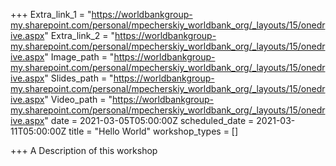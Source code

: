 +++
Extra_link_1 = "https://worldbankgroup-my.sharepoint.com/personal/mpecherskiy_worldbank_org/_layouts/15/onedrive.aspx"
Extra_link_2 = "https://worldbankgroup-my.sharepoint.com/personal/mpecherskiy_worldbank_org/_layouts/15/onedrive.aspx"
Image_path = "https://worldbankgroup-my.sharepoint.com/personal/mpecherskiy_worldbank_org/_layouts/15/onedrive.aspx"
Slides_path = "https://worldbankgroup-my.sharepoint.com/personal/mpecherskiy_worldbank_org/_layouts/15/onedrive.aspx"
Video_path = "https://worldbankgroup-my.sharepoint.com/personal/mpecherskiy_worldbank_org/_layouts/15/onedrive.aspx"
date = 2021-03-05T05:00:00Z
scheduled_date = 2021-03-11T05:00:00Z
title = "Hello World"
workshop_types = []

+++
A Description of this workshop
